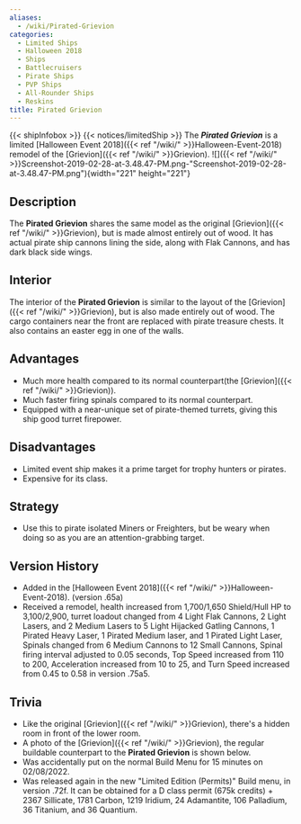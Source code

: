 ```yaml
---
aliases:
  - /wiki/Pirated-Grievion
categories:
  - Limited Ships
  - Halloween 2018
  - Ships
  - Battlecruisers
  - Pirate Ships
  - PVP Ships
  - All-Rounder Ships
  - Reskins
title: Pirated Grievion
---
```


{{< shipInfobox >}} {{< notices/limitedShip >}} The **_Pirated Grievion_** is a limited [Halloween Event 2018]({{< ref "/wiki/" >}}Halloween-Event-2018) remodel of the [Grievion]({{< ref "/wiki/" >}}Grievion). ![]({{< ref "/wiki/" >}}Screenshot-2019-02-28-at-3.48.47-PM.png-"Screenshot-2019-02-28-at-3.48.47-PM.png"){width="221" height="221"}

## Description

The **Pirated Grievion** shares the same model as the original [Grievion]({{< ref "/wiki/" >}}Grievion), but is made almost entirely out of wood. It has actual pirate ship cannons lining the side, along with Flak Cannons, and has dark black side wings.

## Interior

The interior of the **Pirated Grievion** is similar to the layout of the [Grievion]({{< ref "/wiki/" >}}Grievion), but is also made entirely out of wood. The cargo containers near the front are replaced with pirate treasure chests. It also contains an easter egg in one of the walls.

## Advantages

- Much more health compared to its normal counterpart(the [Grievion]({{< ref "/wiki/" >}}Grievion)).
- Much faster firing spinals compared to its normal counterpart.
- Equipped with a near-unique set of pirate-themed turrets, giving this ship good turret firepower.

## Disadvantages

- Limited event ship makes it a prime target for trophy hunters or pirates.
- Expensive for its class.

## Strategy

- Use this to pirate isolated Miners or Freighters, but be weary when doing so as you are an attention-grabbing target.

## Version History

- Added in the [Halloween Event 2018]({{< ref "/wiki/" >}}Halloween-Event-2018). (version .65a)
- Received a remodel, health increased from 1,700/1,650 Shield/Hull HP to 3,100/2,900, turret loadout changed from 4 Light Flak Cannons, 2 Light Lasers, and 2 Medium Lasers to 5 Light Hijacked Gatling Cannons, 1 Pirated Heavy Laser, 1 Pirated Medium laser, and 1 Pirated Light Laser, Spinals changed from 6 Medium Cannons to 12 Small Cannons, Spinal firing interval adjusted to 0.05 seconds, Top Speed increased from 110 to 200, Acceleration increased from 10 to 25, and Turn Speed increased from 0.45 to 0.58 in version .75a5.

## Trivia

- Like the original [Grievion]({{< ref "/wiki/" >}}Grievion), there's a hidden room in front of the lower room.
- A photo of the [Grievion]({{< ref "/wiki/" >}}Grievion), the regular buildable counterpart to the **Pirated Grievion** is shown below.
- Was accidentally put on the normal Build Menu for 15 minutes on 02/08/2022.
- Was released again in the new "Limited Edition (Permits)" Build menu, in version .72f. It can be obtained for a D class permit (675k credits) + 2367 Sillicate, 1781 Carbon, 1219 Iridium, 24 Adamantite, 106 Palladium, 36 Titanium, and 36 Quantium.
